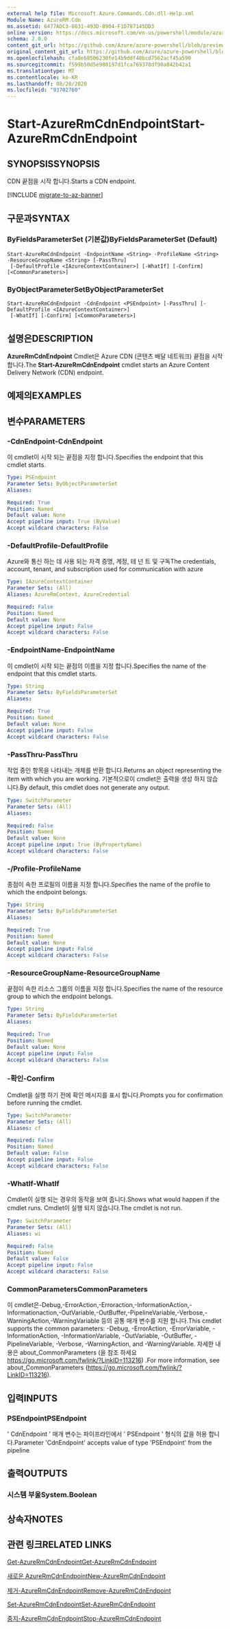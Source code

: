 ```yaml
---
external help file: Microsoft.Azure.Commands.Cdn.dll-Help.xml
Module Name: AzureRM.Cdn
ms.assetid: 6477ADC3-0831-493D-8904-F1D787145DD3
online version: https://docs.microsoft.com/en-us/powershell/module/azurerm.cdn/start-azurermcdnendpoint
schema: 2.0.0
content_git_url: https://github.com/Azure/azure-powershell/blob/preview/src/ResourceManager/Cdn/Commands.Cdn/help/Start-AzureRmCdnEndpoint.md
original_content_git_url: https://github.com/Azure/azure-powershell/blob/preview/src/ResourceManager/Cdn/Commands.Cdn/help/Start-AzureRmCdnEndpoint.md
ms.openlocfilehash: cfa0eb8506230fe14b9ddf48bcd7562acf45a590
ms.sourcegitcommit: f599b50d5e980197d1fca769378df90a842b42a1
ms.translationtype: MT
ms.contentlocale: ko-KR
ms.lasthandoff: 08/20/2020
ms.locfileid: "93702760"
---
```

# <span data-ttu-id="ef1ef-101">Start-AzureRmCdnEndpoint</span><span class="sxs-lookup"><span data-stu-id="ef1ef-101">Start-AzureRmCdnEndpoint</span></span>

## <span data-ttu-id="ef1ef-102">SYNOPSIS</span><span class="sxs-lookup"><span data-stu-id="ef1ef-102">SYNOPSIS</span></span>
<span data-ttu-id="ef1ef-103">CDN 끝점을 시작 합니다.</span><span class="sxs-lookup"><span data-stu-id="ef1ef-103">Starts a CDN endpoint.</span></span>

[!INCLUDE [migrate-to-az-banner](../../includes/migrate-to-az-banner.md)]

## <span data-ttu-id="ef1ef-104">구문과</span><span class="sxs-lookup"><span data-stu-id="ef1ef-104">SYNTAX</span></span>

### <span data-ttu-id="ef1ef-105">ByFieldsParameterSet (기본값)</span><span class="sxs-lookup"><span data-stu-id="ef1ef-105">ByFieldsParameterSet (Default)</span></span>
```
Start-AzureRmCdnEndpoint -EndpointName <String> -ProfileName <String> -ResourceGroupName <String> [-PassThru]
 [-DefaultProfile <IAzureContextContainer>] [-WhatIf] [-Confirm] [<CommonParameters>]
```

### <span data-ttu-id="ef1ef-106">ByObjectParameterSet</span><span class="sxs-lookup"><span data-stu-id="ef1ef-106">ByObjectParameterSet</span></span>
```
Start-AzureRmCdnEndpoint -CdnEndpoint <PSEndpoint> [-PassThru] [-DefaultProfile <IAzureContextContainer>]
 [-WhatIf] [-Confirm] [<CommonParameters>]
```

## <span data-ttu-id="ef1ef-107">설명은</span><span class="sxs-lookup"><span data-stu-id="ef1ef-107">DESCRIPTION</span></span>
<span data-ttu-id="ef1ef-108">**AzureRmCdnEndpoint** Cmdlet은 Azure CDN (콘텐츠 배달 네트워크) 끝점을 시작 합니다.</span><span class="sxs-lookup"><span data-stu-id="ef1ef-108">The **Start-AzureRmCdnEndpoint** cmdlet starts an Azure Content Delivery Network (CDN) endpoint.</span></span>

## <span data-ttu-id="ef1ef-109">예제의</span><span class="sxs-lookup"><span data-stu-id="ef1ef-109">EXAMPLES</span></span>

## <span data-ttu-id="ef1ef-110">변수</span><span class="sxs-lookup"><span data-stu-id="ef1ef-110">PARAMETERS</span></span>

### <span data-ttu-id="ef1ef-111">-CdnEndpoint</span><span class="sxs-lookup"><span data-stu-id="ef1ef-111">-CdnEndpoint</span></span>
<span data-ttu-id="ef1ef-112">이 cmdlet이 시작 되는 끝점을 지정 합니다.</span><span class="sxs-lookup"><span data-stu-id="ef1ef-112">Specifies the endpoint that this cmdlet starts.</span></span>

```yaml
Type: PSEndpoint
Parameter Sets: ByObjectParameterSet
Aliases: 

Required: True
Position: Named
Default value: None
Accept pipeline input: True (ByValue)
Accept wildcard characters: False
```

### <span data-ttu-id="ef1ef-113">-DefaultProfile</span><span class="sxs-lookup"><span data-stu-id="ef1ef-113">-DefaultProfile</span></span>
<span data-ttu-id="ef1ef-114">Azure와 통신 하는 데 사용 되는 자격 증명, 계정, 테 넌 트 및 구독</span><span class="sxs-lookup"><span data-stu-id="ef1ef-114">The credentials, account, tenant, and subscription used for communication with azure</span></span>

```yaml
Type: IAzureContextContainer
Parameter Sets: (All)
Aliases: AzureRmContext, AzureCredential

Required: False
Position: Named
Default value: None
Accept pipeline input: False
Accept wildcard characters: False
```

### <span data-ttu-id="ef1ef-115">-EndpointName</span><span class="sxs-lookup"><span data-stu-id="ef1ef-115">-EndpointName</span></span>
<span data-ttu-id="ef1ef-116">이 cmdlet이 시작 되는 끝점의 이름을 지정 합니다.</span><span class="sxs-lookup"><span data-stu-id="ef1ef-116">Specifies the name of the endpoint that this cmdlet starts.</span></span>

```yaml
Type: String
Parameter Sets: ByFieldsParameterSet
Aliases: 

Required: True
Position: Named
Default value: None
Accept pipeline input: False
Accept wildcard characters: False
```

### <span data-ttu-id="ef1ef-117">-PassThru</span><span class="sxs-lookup"><span data-stu-id="ef1ef-117">-PassThru</span></span>
<span data-ttu-id="ef1ef-118">작업 중인 항목을 나타내는 개체를 반환 합니다.</span><span class="sxs-lookup"><span data-stu-id="ef1ef-118">Returns an object representing the item with which you are working.</span></span>
<span data-ttu-id="ef1ef-119">기본적으로이 cmdlet은 출력을 생성 하지 않습니다.</span><span class="sxs-lookup"><span data-stu-id="ef1ef-119">By default, this cmdlet does not generate any output.</span></span>

```yaml
Type: SwitchParameter
Parameter Sets: (All)
Aliases: 

Required: False
Position: Named
Default value: None
Accept pipeline input: True (ByPropertyName)
Accept wildcard characters: False
```

### <span data-ttu-id="ef1ef-120">-/Profile</span><span class="sxs-lookup"><span data-stu-id="ef1ef-120">-ProfileName</span></span>
<span data-ttu-id="ef1ef-121">종점이 속한 프로필의 이름을 지정 합니다.</span><span class="sxs-lookup"><span data-stu-id="ef1ef-121">Specifies the name of the profile to which the endpoint belongs.</span></span>

```yaml
Type: String
Parameter Sets: ByFieldsParameterSet
Aliases: 

Required: True
Position: Named
Default value: None
Accept pipeline input: False
Accept wildcard characters: False
```

### <span data-ttu-id="ef1ef-122">-ResourceGroupName</span><span class="sxs-lookup"><span data-stu-id="ef1ef-122">-ResourceGroupName</span></span>
<span data-ttu-id="ef1ef-123">끝점이 속한 리소스 그룹의 이름을 지정 합니다.</span><span class="sxs-lookup"><span data-stu-id="ef1ef-123">Specifies the name of the resource group to which the endpoint belongs.</span></span>

```yaml
Type: String
Parameter Sets: ByFieldsParameterSet
Aliases: 

Required: True
Position: Named
Default value: None
Accept pipeline input: False
Accept wildcard characters: False
```

### <span data-ttu-id="ef1ef-124">-확인</span><span class="sxs-lookup"><span data-stu-id="ef1ef-124">-Confirm</span></span>
<span data-ttu-id="ef1ef-125">Cmdlet을 실행 하기 전에 확인 메시지를 표시 합니다.</span><span class="sxs-lookup"><span data-stu-id="ef1ef-125">Prompts you for confirmation before running the cmdlet.</span></span>

```yaml
Type: SwitchParameter
Parameter Sets: (All)
Aliases: cf

Required: False
Position: Named
Default value: False
Accept pipeline input: False
Accept wildcard characters: False
```

### <span data-ttu-id="ef1ef-126">-WhatIf</span><span class="sxs-lookup"><span data-stu-id="ef1ef-126">-WhatIf</span></span>
<span data-ttu-id="ef1ef-127">Cmdlet이 실행 되는 경우의 동작을 보여 줍니다.</span><span class="sxs-lookup"><span data-stu-id="ef1ef-127">Shows what would happen if the cmdlet runs.</span></span>
<span data-ttu-id="ef1ef-128">Cmdlet이 실행 되지 않습니다.</span><span class="sxs-lookup"><span data-stu-id="ef1ef-128">The cmdlet is not run.</span></span>

```yaml
Type: SwitchParameter
Parameter Sets: (All)
Aliases: wi

Required: False
Position: Named
Default value: False
Accept pipeline input: False
Accept wildcard characters: False
```

### <span data-ttu-id="ef1ef-129">CommonParameters</span><span class="sxs-lookup"><span data-stu-id="ef1ef-129">CommonParameters</span></span>
<span data-ttu-id="ef1ef-130">이 cmdlet은-Debug,-ErrorAction,-Erroraction,-InformationAction,-Informationaction,-OutVariable,-OutBuffer,-PipelineVariable,-Verbose,-WarningAction,-WarningVariable 등의 공통 매개 변수를 지원 합니다.</span><span class="sxs-lookup"><span data-stu-id="ef1ef-130">This cmdlet supports the common parameters: -Debug, -ErrorAction, -ErrorVariable, -InformationAction, -InformationVariable, -OutVariable, -OutBuffer, -PipelineVariable, -Verbose, -WarningAction, and -WarningVariable.</span></span> <span data-ttu-id="ef1ef-131">자세한 내용은 about_CommonParameters (을 참조 하세요 https://go.microsoft.com/fwlink/?LinkID=113216) .</span><span class="sxs-lookup"><span data-stu-id="ef1ef-131">For more information, see about_CommonParameters (https://go.microsoft.com/fwlink/?LinkID=113216).</span></span>

## <span data-ttu-id="ef1ef-132">입력</span><span class="sxs-lookup"><span data-stu-id="ef1ef-132">INPUTS</span></span>

### <span data-ttu-id="ef1ef-133">PSEndpoint</span><span class="sxs-lookup"><span data-stu-id="ef1ef-133">PSEndpoint</span></span>
<span data-ttu-id="ef1ef-134">' CdnEndpoint ' 매개 변수는 파이프라인에서 ' PSEndpoint ' 형식의 값을 허용 합니다.</span><span class="sxs-lookup"><span data-stu-id="ef1ef-134">Parameter 'CdnEndpoint' accepts value of type 'PSEndpoint' from the pipeline</span></span>

## <span data-ttu-id="ef1ef-135">출력</span><span class="sxs-lookup"><span data-stu-id="ef1ef-135">OUTPUTS</span></span>

### <span data-ttu-id="ef1ef-136">시스템 부울</span><span class="sxs-lookup"><span data-stu-id="ef1ef-136">System.Boolean</span></span>

## <span data-ttu-id="ef1ef-137">상속자</span><span class="sxs-lookup"><span data-stu-id="ef1ef-137">NOTES</span></span>

## <span data-ttu-id="ef1ef-138">관련 링크</span><span class="sxs-lookup"><span data-stu-id="ef1ef-138">RELATED LINKS</span></span>

[<span data-ttu-id="ef1ef-139">Get-AzureRmCdnEndpoint</span><span class="sxs-lookup"><span data-stu-id="ef1ef-139">Get-AzureRmCdnEndpoint</span></span>](./Get-AzureRmCdnEndpoint.md)

[<span data-ttu-id="ef1ef-140">새로운 AzureRmCdnEndpoint</span><span class="sxs-lookup"><span data-stu-id="ef1ef-140">New-AzureRmCdnEndpoint</span></span>](./New-AzureRmCdnEndpoint.md)

[<span data-ttu-id="ef1ef-141">제거-AzureRmCdnEndpoint</span><span class="sxs-lookup"><span data-stu-id="ef1ef-141">Remove-AzureRmCdnEndpoint</span></span>](./Remove-AzureRmCdnEndpoint.md)

[<span data-ttu-id="ef1ef-142">Set-AzureRmCdnEndpoint</span><span class="sxs-lookup"><span data-stu-id="ef1ef-142">Set-AzureRmCdnEndpoint</span></span>](./Set-AzureRmCdnEndpoint.md)

[<span data-ttu-id="ef1ef-143">중지-AzureRmCdnEndpoint</span><span class="sxs-lookup"><span data-stu-id="ef1ef-143">Stop-AzureRmCdnEndpoint</span></span>](./Stop-AzureRmCdnEndpoint.md)


